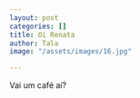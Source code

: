 ```yaml
---
layout: post
categories: []
title: Oi Renata
author: Tala
image: "/assets/images/16.jpg"

---
```

Vai um café aí?